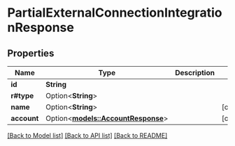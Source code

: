 # PartialExternalConnectionIntegrationResponse

## Properties

Name | Type | Description | Notes
------------ | ------------- | ------------- | -------------
**id** | **String** |  | 
**r#type** | Option<**String**> |  | 
**name** | Option<**String**> |  | [optional]
**account** | Option<[**models::AccountResponse**](AccountResponse.md)> |  | [optional]

[[Back to Model list]](../README.md#documentation-for-models) [[Back to API list]](../README.md#documentation-for-api-endpoints) [[Back to README]](../README.md)


